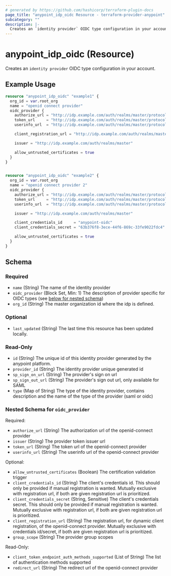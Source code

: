 ```yaml
---
# generated by https://github.com/hashicorp/terraform-plugin-docs
page_title: "anypoint_idp_oidc Resource - terraform-provider-anypoint"
subcategory: ""
description: |-
  Creates an `identity provider` OIDC type configuration in your account.
---
```


# anypoint_idp_oidc (Resource)

Creates an `identity provider` OIDC type configuration in your account.

## Example Usage

```terraform
resource "anypoint_idp_oidc" "example1" {
  org_id = var.root_org
  name = "openid connect provider"
  oidc_provider {
    authorize_url = "http://idp.example.com/auth/realms/master/protocol/openid-connect/auth"
    token_url     = "http://idp.example.com/auth/realms/master/protocol/openid-connect/token"
    userinfo_url  = "http://idp.example.com/auth/realms/master/protocol/openid-connect/userinfo"

    client_registration_url = "http://idp.example.com/auth/realms/master/clients-registrations/openid-connect"

    issuer = "http://idp.example.com/auth/realms/master"

    allow_untrusted_certificates = true
  }
}


resource "anypoint_idp_oidc" "example2" {
  org_id = var.root_org
  name = "openid connect provider 2"
  oidc_provider {
    authorize_url = "http://idp.example.com/auth/realms/master/protocol/openid-connect/auth"
    token_url     = "http://idp.example.com/auth/realms/master/protocol/openid-connect/token"
    userinfo_url  = "http://idp.example.com/auth/realms/master/protocol/openid-connect/userinfo"

    issuer = "http://idp.example.com/auth/realms/master"

    client_credentials_id     = "anypoint-oidc"
    client_credentials_secret = "63b376f8-3ece-44f6-869c-33fe9022fdc4"

    allow_untrusted_certificates = true
  }
}
```

<!-- schema generated by tfplugindocs -->
## Schema

### Required

- `name` (String) The name of the identity provider
- `oidc_provider` (Block Set, Min: 1) The description of provider specific for OIDC types (see [below for nested schema](#nestedblock--oidc_provider))
- `org_id` (String) The master organization id where the idp is defined.

### Optional

- `last_updated` (String) The last time this resource has been updated locally.

### Read-Only

- `id` (String) The unique id of this identity provider generated by the anypoint platform.
- `provider_id` (String) The identity provider unique generated id
- `sp_sign_on_url` (String) The provider's sign on url
- `sp_sign_out_url` (String) The provider's sign out url, only available for SAML
- `type` (Map of String) The type of the identity provider, contains description and the name of the type of the provider (saml or oidc)

<a id="nestedblock--oidc_provider"></a>
### Nested Schema for `oidc_provider`

Required:

- `authorize_url` (String) The authorization url of the openid-connect provider
- `issuer` (String) The provider token issuer url
- `token_url` (String) The token url of the openid-connect provider
- `userinfo_url` (String) The userinfo url of the openid-connect provider

Optional:

- `allow_untrusted_certificates` (Boolean) The certification validation trigger
- `client_credentials_id` (String) The client's credentials id. This should only be provided if manual registration is wanted. Mutually exclusive with registration url, if both are given registration url is prioritized.
- `client_credentials_secret` (String, Sensitive) The client's credentials secret. This should only be provided if manual registration is wanted. Mutually exclusive with registration url, if both are given registration url is prioritized.
- `client_registration_url` (String) The registration url, for dynamic client registration, of the openid-connect provider. Mutually exclusive with credentials id/secret, if both are given registration url is prioritized.
- `group_scope` (String) The provider group scopes

Read-Only:

- `client_token_endpoint_auth_methods_supported` (List of String) The list of authentication methods supported
- `redirect_url` (String) The redirect url of the openid-connect provider


